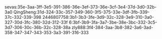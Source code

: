sevas:35e-3aa-3ff-3e5-391-386-36e-3ef-373-36e-3cf-3e4-37d-3d0-32b-3a0
QingSheng:31d-324-33c-357-349-360-3f5-375-33e-3df-3fb-339-37c-332-339-398
2446807758:3b1-3b3-3fe-3d9-32c-328-3e9-310-3a0-327-30d-3fc-380-32d-312-33f
6:3bf-3b9-3fa-3a7-3be-38e-3bc-332-3c5-3d7-306-30c-36b-32c-328-38a
zly888:3f4-384-3aa-3b8-382-3a6-3ad-358-347-347-343-353-3a3-391-316-333
